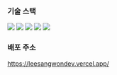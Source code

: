 ### 기술 스택

<div>
<img src="https://img.shields.io/badge/Next.js-v13.4-000000"/>
<img src="https://img.shields.io/badge/TypeScript-v5.0-2f74c0"/>
<img src="https://img.shields.io/badge/Redux Toolkit-v1.9-764abc"/>
<img src="https://img.shields.io/badge/Sass-v1.62-c66394"/>
<img src="https://img.shields.io/badge/Contentlayer-v0.3-7c3aed"/>
</div>

### 배포 주소

<https://leesangwondev.vercel.app/>
